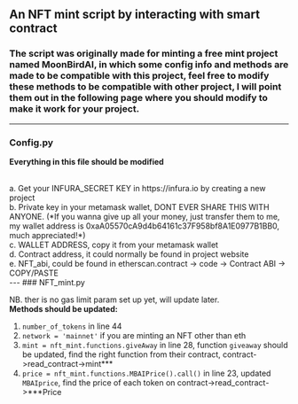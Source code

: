 ## An NFT mint script by interacting with smart contract
### The script was originally made for minting a free mint project named MoonBirdAI, in which some config info and methods are made to be compatible with this project, feel free to modify these methods to be compatible with other project, I will point them out in the following page where you should modify to make it work for your project.
---
### Config.py

**Everything in this file should be modified**

<br>
a. Get your INFURA_SECRET KEY in https://infura.io by creating a new project
<br>
b. Private key in your metamask wallet, DONT EVER SHARE THIS WITH ANYONE. (*If you wanna give up all your money, just transfer them to me, my wallet address is 0xaA05570cA9d4b64161c37F958bf8A1E0977B1BB0, much appreciated!*)
<br>
c. WALLET ADDRESS, copy it from your metamask wallet
<br>
d. Contract address, it could normally be found in project website
<br>
e. NFT_abi, could be found in etherscan.contract -> code -> Contract ABI -> COPY/PASTE
<br>
---
### NFT_mint.py

NB. ther is no gas limit param set up yet, will update later.
<br>
**Methods should be updated:**
1. `number_of_tokens` in line 44
2. `network = 'mainnet'` if you are minting an NFT other than eth
3. `mint = nft_mint.functions.giveAway` in line 28, function `giveaway` should be updated, find the right function from their contract, contract->read_contract->mint***
4. `price = nft_mint.functions.MBAIPrice().call()` in line 23, updated `MBAIprice`, find the price of each token on contract->read_contract->***Price

